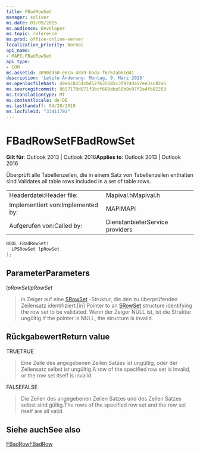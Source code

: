```yaml
---
title: FBadRowSet
manager: soliver
ms.date: 03/09/2015
ms.audience: Developer
ms.topic: reference
ms.prod: office-online-server
localization_priority: Normal
api_name:
- MAPI.FBadRowSet
api_type:
- COM
ms.assetid: 3890dd50-e6ca-4859-bada-f6752ab61d41
description: 'Letzte Änderung: Montag, 9. März 2015'
ms.openlocfilehash: 49e6c8254cbd527635685c3f974da57ee3ac82a5
ms.sourcegitcommit: 8657170d071f9bcf680aba50b9c07f2a4fb82283
ms.translationtype: MT
ms.contentlocale: de-DE
ms.lasthandoff: 04/28/2019
ms.locfileid: "33411792"
---
```

# <a name="fbadrowset"></a><span data-ttu-id="1c414-103">FBadRowSet</span><span class="sxs-lookup"><span data-stu-id="1c414-103">FBadRowSet</span></span>

  
  
<span data-ttu-id="1c414-104">**Gilt für**: Outlook 2013 | Outlook 2016</span><span class="sxs-lookup"><span data-stu-id="1c414-104">**Applies to**: Outlook 2013 | Outlook 2016</span></span> 
  
<span data-ttu-id="1c414-105">Überprüft alle Tabellenzeilen, die in einem Satz von Tabellenzeilen enthalten sind.</span><span class="sxs-lookup"><span data-stu-id="1c414-105">Validates all table rows included in a set of table rows.</span></span>
  
|||
|:-----|:-----|
|<span data-ttu-id="1c414-106">Headerdatei:</span><span class="sxs-lookup"><span data-stu-id="1c414-106">Header file:</span></span>  <br/> |<span data-ttu-id="1c414-107">Mapival.h</span><span class="sxs-lookup"><span data-stu-id="1c414-107">Mapival.h</span></span>  <br/> |
|<span data-ttu-id="1c414-108">Implementiert von:</span><span class="sxs-lookup"><span data-stu-id="1c414-108">Implemented by:</span></span>  <br/> |<span data-ttu-id="1c414-109">MAPI</span><span class="sxs-lookup"><span data-stu-id="1c414-109">MAPI</span></span>  <br/> |
|<span data-ttu-id="1c414-110">Aufgerufen von:</span><span class="sxs-lookup"><span data-stu-id="1c414-110">Called by:</span></span>  <br/> |<span data-ttu-id="1c414-111">Dienstanbieter</span><span class="sxs-lookup"><span data-stu-id="1c414-111">Service providers</span></span>  <br/> |
   
```cpp
BOOL FBadRowSet(
  LPSRowSet lpRowSet
);
```

## <a name="parameters"></a><span data-ttu-id="1c414-112">Parameter</span><span class="sxs-lookup"><span data-stu-id="1c414-112">Parameters</span></span>

 <span data-ttu-id="1c414-113">_lpRowSet_</span><span class="sxs-lookup"><span data-stu-id="1c414-113">_lpRowSet_</span></span>
  
> <span data-ttu-id="1c414-114">in Zeiger auf eine [SRowSet](srowset.md) -Struktur, die den zu überprüfenden Zeilensatz identifiziert.</span><span class="sxs-lookup"><span data-stu-id="1c414-114">[in] Pointer to an [SRowSet](srowset.md) structure identifying the row set to be validated.</span></span> <span data-ttu-id="1c414-115">Wenn der Zeiger NULL ist, ist die Struktur ungültig.</span><span class="sxs-lookup"><span data-stu-id="1c414-115">If the pointer is NULL, the structure is invalid.</span></span> 
    
## <a name="return-value"></a><span data-ttu-id="1c414-116">Rückgabewert</span><span class="sxs-lookup"><span data-stu-id="1c414-116">Return value</span></span>

<span data-ttu-id="1c414-117">TRUE</span><span class="sxs-lookup"><span data-stu-id="1c414-117">TRUE</span></span> 
  
> <span data-ttu-id="1c414-118">Eine Zeile des angegebenen Zeilen Satzes ist ungültig, oder der Zeilensatz selbst ist ungültig.</span><span class="sxs-lookup"><span data-stu-id="1c414-118">A row of the specified row set is invalid, or the row set itself is invalid.</span></span> 
    
<span data-ttu-id="1c414-119">FALSE</span><span class="sxs-lookup"><span data-stu-id="1c414-119">FALSE</span></span> 
  
> <span data-ttu-id="1c414-120">Die Zeilen des angegebenen Zeilen Satzes und des Zeilen Satzes selbst sind gültig.</span><span class="sxs-lookup"><span data-stu-id="1c414-120">The rows of the specified row set and the row set itself are all valid.</span></span>
    
## <a name="see-also"></a><span data-ttu-id="1c414-121">Siehe auch</span><span class="sxs-lookup"><span data-stu-id="1c414-121">See also</span></span>



[<span data-ttu-id="1c414-122">FBadRow</span><span class="sxs-lookup"><span data-stu-id="1c414-122">FBadRow</span></span>](fbadrow.md)

